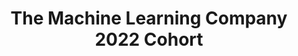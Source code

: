 ---
title: "The Machine Learning Company 2022 Cohort"
description: "Apprenticeship - ML Domain "
dateString: July 2022 - Present
draft: false
tags: ["Data Science", "Machine Learning", "Collaboration","Deep Learning","Model Explainability","Deployment Pipelines"]
showToc: false
weight: 301
---